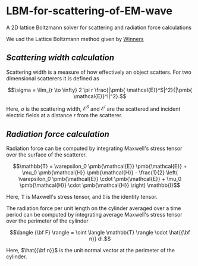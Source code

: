 # LBM-for-scattering-of-EM-wave
A 2D lattice Boltzmann solver for scattering and radiation force calculations

<p>We usd the Lattice Boltzmann method given by <a href="https://doi.org/10.1103/PhysRevE.96.063306" target="_blank">Winners</a> </p>


<h2><i>Scattering width calculation</i></h2>

Scattering width is a measure of how effectively an object scatters. For two dimensional scatterers it is defined as

$$\sigma = \lim_{r \to \infty} 2 \pi r \frac{|\pmb{ \mathcal{E}}^S|^2}{|\pmb{ \mathcal{E}}^I|^2}.$$

Here, $\sigma$ is the scattering width, $\pmb{ \mathcal{E}}^S$ and $\pmb{ \mathcal{E}}^I$ are the scattered and incident electric fields at a distance $r$ from the scatterer.








<h2><i>Radiation force calculation</i></h2>



Radiation force can be computed by integrating Maxwell's stress tensor over the surface of the scatterer.

$$\mathbb{T} = \varepsilon_0 \pmb{\mathcal{E}} \pmb{\mathcal{E}} + \mu_0 \pmb{\mathcal{H}} \pmb{\mathcal{H}} - \frac{1}{2} \left( \varepsilon_0 \pmb{\mathcal{E}} \cdot \pmb{\mathcal{E}} + \mu_0 \pmb{\mathcal{H}} \cdot \pmb{\mathcal{H}} \right) \mathbb{I}$$

Here, $\mathbb{T}$ is Maxwell's stress tensor, and $\mathbb{I}$ is the identity tensor.



The radiation force per unit length on the cylinder averaged over a time period can be computed by integrating average Maxwell's stress tensor over the perimeter of the cylinder

$$\langle {\bf F} \rangle = \oint \langle \mathbb{T} \rangle \cdot  \hat{{\bf n}} dl.$$



Here, $\hat{{\bf n}}$ is the unit normal vector at the perimeter of the cylinder.
